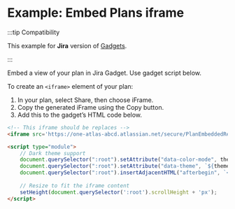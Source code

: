 # Example: Embed Plans iframe

:::tip Compatibility

This example for **Jira** version of [Gadgets](./index.md).

:::

Embed a view of your plan in Jira Gadget. Use gadget script below.

To create an `<iframe>` element of your plan:
1. In your plan, select Share, then choose iFrame.
2. Copy the generated iFrame using the Copy button.
2. Add this to the gadget’s HTML code below.

```html
<!-- This iframe should be replaces -->
<iframe src='https://one-atlas-abcd.atlassian.net/secure/PlanEmbeddedReport.jspa?r=g6vSh' width='1024' height='640' style='border:1px solid #ccc;'></iframe>

<script type="module">
    // Dark theme support
    document.querySelector(":root").setAttribute("data-color-mode", theme.colorMode);
    document.querySelector(":root").setAttribute("data-theme", `${theme.colorMode}:${theme.colorMode}`);
    document.querySelector(":root").insertAdjacentHTML("afterbegin", `<link rel="stylesheet" href="https://forge.cdn.prod.atlassian-dev.net/atlaskit-tokens_${theme.colorMode}.css" />`);
   
    // Resize to fit the iframe content
    setHeight(document.querySelector(':root').scrollHeight + 'px');
</script>
```